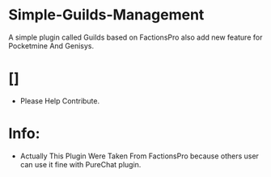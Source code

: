 # Simple-Guilds-Management
A simple plugin called Guilds based on FactionsPro also add new feature for Pocketmine And Genisys.

# []
- Please Help Contribute.

# Info:
- Actually This Plugin Were Taken From FactionsPro because others user can use it fine with PureChat plugin.


